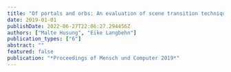 ```yaml
---
title: "Of portals and orbs: An evaluation of scene transition techniques for virtual reality"
date: 2019-01-01
publishDate: 2022-06-27T22:06:27.294456Z
authors: ["Malte Husung", "Eike Langbehn"]
publication_types: ["6"]
abstract: ""
featured: false
publication: "*Proceedings of Mensch und Computer 2019*"
---
```


